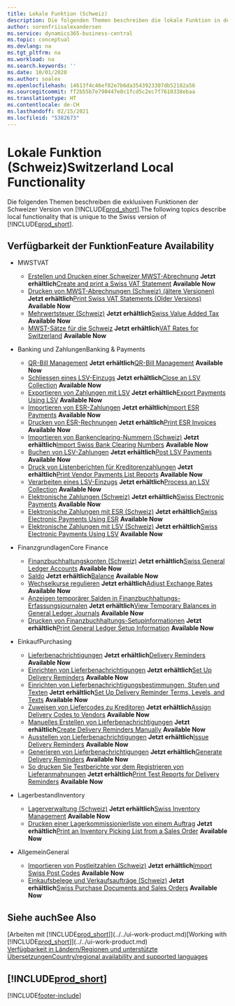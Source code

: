 ```yaml
---
title: Lokale Funktion (Schweiz)
description: Die folgenden Themen beschreiben die lokale Funktion in der Schweizer Version von Business Central.
author: sorenfriisalexandersen
ms.service: dynamics365-business-central
ms.topic: conceptual
ms.devlang: na
ms.tgt_pltfrm: na
ms.workload: na
ms.search.keywords: ''
ms.date: 10/01/2020
ms.author: soalex
ms.openlocfilehash: 14613f4c46ef82e7b6da3543923307db52182a56
ms.sourcegitcommit: ff2b55b7e790447e0c1fcd5c2ec7f7610338ebaa
ms.translationtype: HT
ms.contentlocale: de-CH
ms.lasthandoff: 02/15/2021
ms.locfileid: "5382673"
---
```

# <a name="switzerland-local-functionality"></a><span data-ttu-id="b5cfa-103">Lokale Funktion (Schweiz)</span><span class="sxs-lookup"><span data-stu-id="b5cfa-103">Switzerland Local Functionality</span></span>

<span data-ttu-id="b5cfa-104">Die folgenden Themen beschreiben die exklusiven Funktionen der Schweizer Version von [!INCLUDE[prod_short](../../includes/prod_short.md)].</span><span class="sxs-lookup"><span data-stu-id="b5cfa-104">The following topics describe local functionality that is unique to the Swiss version of [!INCLUDE[prod_short](../../includes/prod_short.md)].</span></span>  

## <a name="feature-availability"></a><span data-ttu-id="b5cfa-105">Verfügbarkeit der Funktion</span><span class="sxs-lookup"><span data-stu-id="b5cfa-105">Feature Availability</span></span>

* <span data-ttu-id="b5cfa-106">MWST</span><span class="sxs-lookup"><span data-stu-id="b5cfa-106">VAT</span></span>
    * <span data-ttu-id="b5cfa-107">[Erstellen und Drucken einer Schweizer MWST-Abrechnung](how-to-create-and-print-a-swiss-vat-statement.md) **Jetzt erhältlich**</span><span class="sxs-lookup"><span data-stu-id="b5cfa-107">[Create and print a Swiss VAT Statement](how-to-create-and-print-a-swiss-vat-statement.md) **Available Now**</span></span>
    * <span data-ttu-id="b5cfa-108">[Drucken von MWST-Abrechnungen (Schweiz) (ältere Versionen)](how-to-print-swiss-vat-statements-older-version-.md) **Jetzt erhältlich**</span><span class="sxs-lookup"><span data-stu-id="b5cfa-108">[Print Swiss VAT Statements (Older Versions)](how-to-print-swiss-vat-statements-older-version-.md) **Available Now**</span></span>
    * <span data-ttu-id="b5cfa-109">[Mehrwertsteuer (Schweiz)](swiss-value-added-tax.md) **Jetzt erhältlich**</span><span class="sxs-lookup"><span data-stu-id="b5cfa-109">[Swiss Value Added Tax](swiss-value-added-tax.md) **Available Now**</span></span>
    * <span data-ttu-id="b5cfa-110">[MWST-Sätze für die Schweiz](vat-rates-for-switzerland.md) **Jetzt erhältlich**</span><span class="sxs-lookup"><span data-stu-id="b5cfa-110">[VAT Rates for Switzerland](vat-rates-for-switzerland.md) **Available Now**</span></span>

* <span data-ttu-id="b5cfa-111">Banking und Zahlungen</span><span class="sxs-lookup"><span data-stu-id="b5cfa-111">Banking & Payments</span></span>
    * <span data-ttu-id="b5cfa-112">[QR-Bill Management](ui-extensions-qr-bill-management.md) **Jetzt erhältlich**</span><span class="sxs-lookup"><span data-stu-id="b5cfa-112">[QR-Bill Management](ui-extensions-qr-bill-management.md) **Available Now**</span></span>
    * <span data-ttu-id="b5cfa-113">[Schliessen eines LSV-Einzugs](how-to-close-an-lsv-collection.md) **Jetzt erhältlich**</span><span class="sxs-lookup"><span data-stu-id="b5cfa-113">[Close an LSV Collection](how-to-close-an-lsv-collection.md) **Available Now**</span></span>
    * <span data-ttu-id="b5cfa-114">[Exportieren von Zahlungen mit LSV](how-to-export-payments-using-lsv.md) **Jetzt erhältlich**</span><span class="sxs-lookup"><span data-stu-id="b5cfa-114">[Export Payments Using LSV](how-to-export-payments-using-lsv.md) **Available Now**</span></span>
    * <span data-ttu-id="b5cfa-115">[Importieren von ESR-Zahlungen](how-to-import-esr-payments.md) **Jetzt erhältlich**</span><span class="sxs-lookup"><span data-stu-id="b5cfa-115">[Import ESR Payments](how-to-import-esr-payments.md) **Available Now**</span></span>
    * <span data-ttu-id="b5cfa-116">[Drucken von ESR-Rechnungen](how-to-print-esr-invoices.md) **Jetzt erhältlich**</span><span class="sxs-lookup"><span data-stu-id="b5cfa-116">[Print ESR Invoices](how-to-print-esr-invoices.md) **Available Now**</span></span>
    * <span data-ttu-id="b5cfa-117">[Importieren von Bankenclearing-Nummern (Schweiz)](how-to-import-swiss-bank-clearing-numbers.md) **Jetzt erhältlich**</span><span class="sxs-lookup"><span data-stu-id="b5cfa-117">[Import Swiss Bank Clearing Numbers](how-to-import-swiss-bank-clearing-numbers.md) **Available Now**</span></span>
    * <span data-ttu-id="b5cfa-118">[Buchen von LSV-Zahlungen](how-to-post-lsv-payments.md) **Jetzt erhältlich**</span><span class="sxs-lookup"><span data-stu-id="b5cfa-118">[Post LSV Payments](how-to-post-lsv-payments.md) **Available Now**</span></span>
    * <span data-ttu-id="b5cfa-119">[Druck von Listenberichten für Kreditorenzahlungen](how-to-print-vendor-payments-list-reports.md) **Jetzt erhältlich**</span><span class="sxs-lookup"><span data-stu-id="b5cfa-119">[Print Vendor Payments List Reports](how-to-print-vendor-payments-list-reports.md) **Available Now**</span></span>
    * <span data-ttu-id="b5cfa-120">[Verarbeiten eines LSV-Einzugs](how-to-process-an-lsv-collection.md) **Jetzt erhältlich**</span><span class="sxs-lookup"><span data-stu-id="b5cfa-120">[Process an LSV Collection](how-to-process-an-lsv-collection.md) **Available Now**</span></span>
    * <span data-ttu-id="b5cfa-121">[Elektronische Zahlungen (Schweiz)](swiss-electronic-payments.md) **Jetzt erhältlich**</span><span class="sxs-lookup"><span data-stu-id="b5cfa-121">[Swiss Electronic Payments](swiss-electronic-payments.md) **Available Now**</span></span>
    * <span data-ttu-id="b5cfa-122">[Elektronische Zahlungen mit ESR (Schweiz)](swiss-electronic-payments-using-esr.md) **Jetzt erhältlich**</span><span class="sxs-lookup"><span data-stu-id="b5cfa-122">[Swiss Electronic Payments Using ESR](swiss-electronic-payments-using-esr.md) **Available Now**</span></span>
    * <span data-ttu-id="b5cfa-123">[Elektronische Zahlungen mit LSV (Schweiz)](swiss-electronic-payments-using-lsv-.md) **Jetzt erhältlich**</span><span class="sxs-lookup"><span data-stu-id="b5cfa-123">[Swiss Electronic Payments Using LSV](swiss-electronic-payments-using-lsv-.md) **Available Now**</span></span>

* <span data-ttu-id="b5cfa-124">Finanzgrundlagen</span><span class="sxs-lookup"><span data-stu-id="b5cfa-124">Core Finance</span></span>
    * <span data-ttu-id="b5cfa-125">[Finanzbuchhaltungskonten (Schweiz)](swiss-general-ledger-accounts.md) **Jetzt erhältlich**</span><span class="sxs-lookup"><span data-stu-id="b5cfa-125">[Swiss General Ledger Accounts](swiss-general-ledger-accounts.md) **Available Now**</span></span>
    * <span data-ttu-id="b5cfa-126">[Saldo](balance.md) **Jetzt erhältlich**</span><span class="sxs-lookup"><span data-stu-id="b5cfa-126">[Balance](balance.md) **Available Now**</span></span>
    * <span data-ttu-id="b5cfa-127">[Wechselkurse regulieren](how-to-adjust-exchange-rates.md) **Jetzt erhältlich**</span><span class="sxs-lookup"><span data-stu-id="b5cfa-127">[Adjust Exchange Rates](how-to-adjust-exchange-rates.md) **Available Now**</span></span>
    * <span data-ttu-id="b5cfa-128">[Anzeigen temporärer Salden in Finanzbuchhaltungs-Erfassungsjournalen](how-to-view-temporary-balances-in-general-ledger-journals.md) **Jetzt erhältlich**</span><span class="sxs-lookup"><span data-stu-id="b5cfa-128">[View Temporary Balances in General Ledger Journals](how-to-view-temporary-balances-in-general-ledger-journals.md) **Available Now**</span></span>
    * <span data-ttu-id="b5cfa-129">[Drucken von Finanzbuchhaltungs-Setupinformationen](how-to-print-general-ledger-setup-information.md) **Jetzt erhältlich**</span><span class="sxs-lookup"><span data-stu-id="b5cfa-129">[Print General Ledger Setup Information](how-to-print-general-ledger-setup-information.md) **Available Now**</span></span>

* <span data-ttu-id="b5cfa-130">Einkauf</span><span class="sxs-lookup"><span data-stu-id="b5cfa-130">Purchasing</span></span>
    * <span data-ttu-id="b5cfa-131">[Lieferbenachrichtigungen](delivery-reminders.md) **Jetzt erhältlich**</span><span class="sxs-lookup"><span data-stu-id="b5cfa-131">[Delivery Reminders](delivery-reminders.md) **Available Now**</span></span>
    * <span data-ttu-id="b5cfa-132">[Einrichten von Lieferbenachrichtigungen](how-to-set-up-delivery-reminders.md) **Jetzt erhältlich**</span><span class="sxs-lookup"><span data-stu-id="b5cfa-132">[Set Up Delivery Reminders](how-to-set-up-delivery-reminders.md) **Available Now**</span></span>
    * <span data-ttu-id="b5cfa-133">[Einrichten von Lieferbenachrichtigungsbestimmungen, Stufen und Texten](how-to-set-up-delivery-reminder-terms-levels-and-text.md) **Jetzt erhältlich**</span><span class="sxs-lookup"><span data-stu-id="b5cfa-133">[Set Up Delivery Reminder Terms, Levels, and Texts](how-to-set-up-delivery-reminder-terms-levels-and-text.md) **Available Now**</span></span>
    * <span data-ttu-id="b5cfa-134">[Zuweisen von Liefercodes zu Kreditoren](how-to-assign-delivery-reminder-codes-to-vendors.md) **Jetzt erhältlich**</span><span class="sxs-lookup"><span data-stu-id="b5cfa-134">[Assign Delivery Codes to Vendors](how-to-assign-delivery-reminder-codes-to-vendors.md) **Available Now**</span></span>
    * <span data-ttu-id="b5cfa-135">[Manuelles Erstellen von Lieferbenachrichtigungen](how-to-create-delivery-reminders-manually.md) **Jetzt erhältlich**</span><span class="sxs-lookup"><span data-stu-id="b5cfa-135">[Create Delivery Reminders Manually](how-to-create-delivery-reminders-manually.md) **Available Now**</span></span>
    * <span data-ttu-id="b5cfa-136">[Ausstellen von Lieferbenachrichtigungen](how-to-issue-delivery-reminders.md) **Jetzt erhältlich**</span><span class="sxs-lookup"><span data-stu-id="b5cfa-136">[Issue Delivery Reminders](how-to-issue-delivery-reminders.md) **Available Now**</span></span>
    * <span data-ttu-id="b5cfa-137">[Generieren von Lieferbenachrichtigungen](how-to-generate-delivery-reminders.md) **Jetzt erhältlich**</span><span class="sxs-lookup"><span data-stu-id="b5cfa-137">[Generate Delivery Reminders](how-to-generate-delivery-reminders.md) **Available Now**</span></span>
    * <span data-ttu-id="b5cfa-138">[So drucken Sie Testberichte vor dem Registrieren von Lieferanmahnungen](how-to-print-test-reports-for-delivery-reminders.md) **Jetzt erhältlich**</span><span class="sxs-lookup"><span data-stu-id="b5cfa-138">[Print Test Reports for Delivery Reminders](how-to-print-test-reports-for-delivery-reminders.md) **Available Now**</span></span>

* <span data-ttu-id="b5cfa-139">Lagerbestand</span><span class="sxs-lookup"><span data-stu-id="b5cfa-139">Inventory</span></span>
    * <span data-ttu-id="b5cfa-140">[Lagerverwaltung (Schweiz)](swiss-inventory-management.md) **Jetzt erhältlich**</span><span class="sxs-lookup"><span data-stu-id="b5cfa-140">[Swiss Inventory Management](swiss-inventory-management.md) **Available Now**</span></span>
    * <span data-ttu-id="b5cfa-141">[Drucken einer Lagerkommissionierliste von einem Auftrag](how-to-print-an-inventory-picking-list-from-a-sales-order.md) **Jetzt erhältlich**</span><span class="sxs-lookup"><span data-stu-id="b5cfa-141">[Print an Inventory Picking List from a Sales Order](how-to-print-an-inventory-picking-list-from-a-sales-order.md) **Available Now**</span></span>

* <span data-ttu-id="b5cfa-142">Allgemein</span><span class="sxs-lookup"><span data-stu-id="b5cfa-142">General</span></span>    
    * <span data-ttu-id="b5cfa-143">[Importieren von Postleitzahlen (Schweiz)](how-to-import-swiss-post-codes.md) **Jetzt erhältlich**</span><span class="sxs-lookup"><span data-stu-id="b5cfa-143">[Import Swiss Post Codes](how-to-import-swiss-post-codes.md) **Available Now**</span></span>
    * <span data-ttu-id="b5cfa-144">[Einkaufsbelege und Verkaufsaufträge (Schweiz)](swiss-purchase-documents-and-sales-documents.md) **Jetzt erhältlich**</span><span class="sxs-lookup"><span data-stu-id="b5cfa-144">[Swiss Purchase Documents and Sales Orders](swiss-purchase-documents-and-sales-documents.md) **Available Now**</span></span>

## <a name="see-also"></a><span data-ttu-id="b5cfa-145">Siehe auch</span><span class="sxs-lookup"><span data-stu-id="b5cfa-145">See Also</span></span>

<span data-ttu-id="b5cfa-146">[Arbeiten mit [!INCLUDE[prod_short](../../includes/prod_short.md)]](../../ui-work-product.md)</span><span class="sxs-lookup"><span data-stu-id="b5cfa-146">[Working with [!INCLUDE[prod_short](../../includes/prod_short.md)]](../../ui-work-product.md)</span></span>  
[<span data-ttu-id="b5cfa-147">Verfügbarkeit in Ländern/Regionen und unterstützte Übersetzungen</span><span class="sxs-lookup"><span data-stu-id="b5cfa-147">Country/regional availability and supported languages</span></span>](/dynamics365/business-central/dev-itpro/compliance/apptest-countries-and-translations)  

## [!INCLUDE[prod_short](../../includes/free_trial_md.md)]  


[!INCLUDE[footer-include](../../includes/footer-banner.md)]
